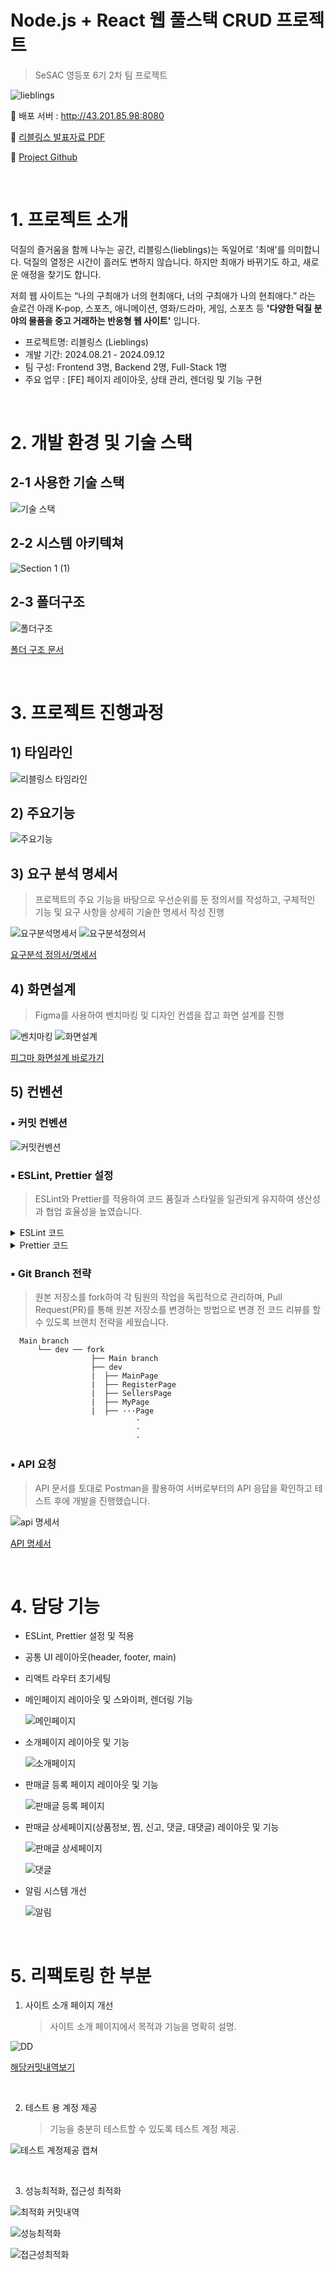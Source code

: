# Node.js + React 웹 풀스택 CRUD 프로젝트

> SeSAC 영등포 6기 2차 팀 프로젝트

![lieblings](https://github.com/user-attachments/assets/945184b3-90e3-43de-8ca9-68e4a5d8ee07)

🔗 배포 서버 : http://43.201.85.98:8080

📃 [리블링스 발표자료 PDF](https://github.com/user-attachments/files/17101470/default.pdf)

📁 [Project Github](https://github.com/SeSAC-2nd)

<br/>

# 1. 프로젝트 소개

덕질의 즐거움을 함께 나누는 공간, 리블링스(lieblings)는 독일어로 '최애'를 의미합니다. 덕질의 열정은 시간이 흘러도 변하지 않습니다. 하지만 최애가 바뀌기도 하고, 새로운 애정을 찾기도 합니다.

저희 웹 사이트는 “나의 구최애가 너의 현최애다, 너의 구최애가 나의 현최애다.” 라는 슬로건 아래 K-pop, 스포츠, 애니메이션, 영화/드라마, 게임, 스포츠 등 **'다양한 덕질 분야의 물품을 중고 거래하는 반응형 웹 사이트'** 입니다.

- 프로젝트명: 리블링스 (Lieblings)⁠
- 개발 기간: 2024.08.21 - 2024.09.12⁠
- 팀 구성: Frontend 3명, Backend 2명, Full-Stack 1명
- 주요 업무 : [FE] 페이지 레이아웃, 상태 관리, 렌더링 및 기능 구현

<br/>

# 2. 개발 환경 및 기술 스택

## 2-1 사용한 기술 스택

![기술 스택](https://github.com/user-attachments/assets/61510a11-a55c-4e8e-a751-a7f11494ce39)

## 2-2 시스템 아키텍쳐

![Section 1 (1)](https://github.com/user-attachments/assets/eaad7281-840c-4c03-8fb7-252aa6042678)

## 2-3 폴더구조

![폴더구조](https://github.com/user-attachments/assets/113b7fe8-d0d8-4c53-83b3-fcebbe697e8a)

[폴더 구조 문서](https://docs.google.com/spreadsheets/d/1ejSEfh5wNLHUo5joWHr98xINd54qU_B9NT_mapkFq8k/edit?usp=sharing)

<br/>

# 3. 프로젝트 진행과정

## 1) 타임라인

![리블링스 타임라인](https://github.com/user-attachments/assets/8bd21f06-6676-4e81-8207-dcf1ac4b1100)

## 2) 주요기능

![주요기능](https://github.com/user-attachments/assets/bab0ab19-4bea-41f9-a14d-b78efec5c792)

## 3) 요구 분석 명세서

> 프로젝트의 주요 기능을 바탕으로 우선순위를 둔 정의서를 작성하고, 구체적인 기능 및 요구 사항을 상세히 기술한 명세서 작성 진행

![요구분석명세서](https://github.com/user-attachments/assets/89448fcb-d39f-4514-af60-ea081fc5e3e8)
![요구분석정의서](https://github.com/user-attachments/assets/499ab26a-95c5-4ab4-a75c-75a49b5f93f9)

[요구분석 정의서/명세서](https://docs.google.com/spreadsheets/d/1Ya0RCD4RilnOiLNQEIT97pBJ_jZ2YYCjc8nT2JiX4nU/edit?usp=sharing)

## 4) 화면설계

> Figma를 사용하여 벤치마킹 및 디자인 컨셉을 잡고 화면 설계를 진행

![벤치마킹](https://github.com/user-attachments/assets/086d3877-9481-4d24-92d0-d56b67eaf8ca)
![화면설계](https://github.com/user-attachments/assets/da8a6199-1f9e-4374-b82c-5734760aa249)

[피그마 화면설계 바로가기](https://www.figma.com/design/DWtFFjfUstdvSYmbkATfLE/sesac-2nd-pj?node-id=0-1&t=NlH6zdI2wXEn13yE-1)

## 5) 컨벤션

### ▪ 커밋 컨벤션

![커밋컨벤션](https://github.com/user-attachments/assets/86165adb-d353-4ae3-b9ab-4296455d002b)

### ▪ ESLint, Prettier 설정

> ESLint와 Prettier를 적용하여 코드 품질과 스타일을 일관되게 유지하여 생산성과 협업 효율성을 높였습니다.

<details>
<summary>ESLint 코드</summary>

```
module.exports = {
  env: { // 코드가 실행될 환경
    browser: true, // 브라우저 환경에서 실행
    es2021: true, // ECMAScript 2021의 기능 사용
    node: true, // Node.js 환경에서 실행
    es6: true, // ES6 기능 사용
  },
  extends: [ // 기본 규칙 세트를 확장
    'eslint:recommended', // ESLint의 추천 규칙을 사용
    'plugin:react/recommended', // React 관련 추천 규칙을 사용
    'plugin:react-hooks/recommended', // React Hooks 사용에 대한 추천 규칙을 사용
    'plugin:prettier/recommended', // Prettier와의 통합 규칙을 사용
    'prettier', // Prettier의 기본 설정을 사용
  ],
  parserOptions: { // 코드 구문 분석
    ecmaFeatures: {
      jsx: true, // JSX를 사용
    },
    ecmaVersion: 12, // ECMAScript 12 버전
    sourceType: 'module', // ES 모듈 사용
  },
  plugins: ['react', 'react-hooks', 'prettier'], // ESLint 플러그인
  rules: {
    'no-unused-vars': 'off', // 호출되지 않은 변수도 사용 가능하게 설정
    'react/prop-types': 'off', // 프롭스 타입 무시
    'prettier/prettier': [ // Prettier 규칙 위반 시 오류 발생
      'error',
      {
        singleQuote: true, // 싱글 쿼트 사용
      },
    ],
  },
  settings: { // 플러그인 추가 설정
    react: {
      version: 'detect', // React의 버전 자동 감지
    },
  },
};
```

</details>

<details>
<summary>Prettier 코드</summary>

```
{
  "printWidth": 80, // 줄 바꿈 할 폭 길이
  "tabWidth": 2, // 탭 너비
  "singleQuote": true, // 홑따옴표 사용 여부
  "endOfLine": "auto" // 줄 끝의 형식, OS별로 처리 방식이 다름
}
```

</details>

### ▪ Git Branch 전략

> 원본 저장소를 fork하여 각 팀원의 작업을 독립적으로 관리하며, Pull Request(PR)를 통해 원본 저장소를 변경하는 방법으로 변경 전 코드 리뷰를 할 수 있도록 브랜치 전략을 세웠습니다.

```
  Main branch
      └── dev ── fork
                  ├── Main branch
                  ├── dev
                  |  ├── MainPage
                  |  ├── RegisterPage
                  |  ├── SellersPage
                  |  ├── MyPage
                  |  ├── ···Page
                            ·
                            ·
                            ·
```

### ▪ API 요청

> API 문서를 토대로 Postman을 활용하여 서버로부터의 API 응답을 확인하고 테스트 후에 개발을 진행했습니다.

![api 명세서](https://github.com/user-attachments/assets/4b1ed466-2fac-4244-93ce-c0c9646e4ede)

[API 명세서](https://docs.google.com/spreadsheets/d/1-0RlzFqaF0dKiKEZAWkdBiv5Gmmao4aRCdPj4UP301w/edit?usp=sharing)

<br/>

# 4. 담당 기능

- ESLint, Prettier 설정 및 적용
- 공통 UI 레이아웃(header, footer, main)
- 리액트 라우터 초기세팅
- 메인페이지 레이아웃 및 스와이퍼, 렌더링 기능

  ![메인페이지](https://github.com/user-attachments/assets/5caf3479-b05e-4848-918b-eebc651803bf)

- 소개페이지 레이아웃 및 기능

  ![소개페이지](https://github.com/user-attachments/assets/0be0f2e1-1ce0-44b4-929e-a5edce0e5447)

- 판매글 등록 페이지 레이아웃 및 기능

  ![판매글 등록 페이지](https://github.com/user-attachments/assets/8fd9fc20-188a-4822-83c0-017d20a9557b)

- 판매글 상세페이지(상품정보, 찜, 신고, 댓글, 대댓글) 레이아웃 및 기능

  ![판매글 상세페이지](https://github.com/user-attachments/assets/b8b8b98f-05c6-47a7-beeb-9359c883b3ad)

  ![댓글](https://github.com/user-attachments/assets/2b6931bc-c33b-45ec-8e0d-a0bfb2d4ecd2)

- 알림 시스템 개선

  ![알림](https://github.com/user-attachments/assets/72c937df-93e2-461b-aee3-23cc63a2d955)

<br>

# 5. 리팩토링 한 부분

1. 사이트 소개 페이지 개선
   > 사이트 소개 페이지에서 목적과 기능을 명확히 설명.

![DD](https://github.com/user-attachments/assets/a2422d2f-7894-45b8-bc1e-db29fbd878f1)

[해당커밋내역보기](https://github.com/yenaf/SeSAC-2nd-Front/commit/8c119e796514b5299324162c7fb47ac8a37d81ce)

<br>

2. 테스트 용 계정 제공
   > 기능을 충분히 테스트할 수 있도록 테스트 계정 제공.

![테스트 계정제공 캡쳐](https://github.com/user-attachments/assets/e182cdbf-7b4e-46bd-a63e-9c4b2717e8e3)

<br>

3. 성능최적화, 접근성 최적화

![최적화 커밋내역](https://github.com/user-attachments/assets/6b935c83-fcfe-4bf0-bd6a-d033680feffa)

![성능최적화](https://github.com/user-attachments/assets/3c1cfd30-3f8f-4b53-b9e9-abc9c10ae264)

![접근성최적화](https://github.com/user-attachments/assets/79adf3c6-15e0-4932-b205-8f831dc7e0cf)
